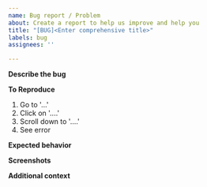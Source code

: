 ```yaml
---
name: Bug report / Problem
about: Create a report to help us improve and help you
title: "[BUG]<Enter comprehensive title>"
labels: bug
assignees: ''

---
```


**Describe the bug**

<!--A clear and concise description of what the bug is.-->

**To Reproduce**

<!--Steps to reproduce the behavior:-->
1. Go to '...'
2. Click on '....'
3. Scroll down to '....'
4. See error

**Expected behavior**

<!--A clear and concise description of what you expected to happen.-->

**Screenshots**

<!--If applicable, add screenshots to help explain your problem.-->


**Additional context**

<!--Add any other context about the problem here.
Wiring, decoded stack, etc...-->
